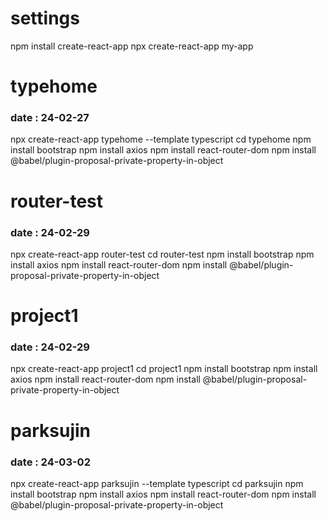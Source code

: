 <h1>settings</h1>
npm install create-react-app
npx create-react-app my-app

<h1>typehome</h1>
<h3>date : 24-02-27</h3>
npx create-react-app typehome --template typescript
cd typehome
npm install bootstrap
npm install axios
npm install react-router-dom
npm install @babel/plugin-proposal-private-property-in-object

<h1>router-test</h1>
<h3>date : 24-02-29</h3>
npx create-react-app router-test
cd router-test
npm install bootstrap
npm install axios
npm install react-router-dom
npm install @babel/plugin-proposal-private-property-in-object

<h1>project1</h1>
<h3>date : 24-02-29</h3>
npx create-react-app project1
cd project1
npm install bootstrap
npm install axios
npm install react-router-dom
npm install @babel/plugin-proposal-private-property-in-object

<h1>parksujin</h1>
<h3>date : 24-03-02</h3>
npx create-react-app parksujin --template typescript
cd parksujin
npm install bootstrap
npm install axios
npm install react-router-dom
npm install @babel/plugin-proposal-private-property-in-object